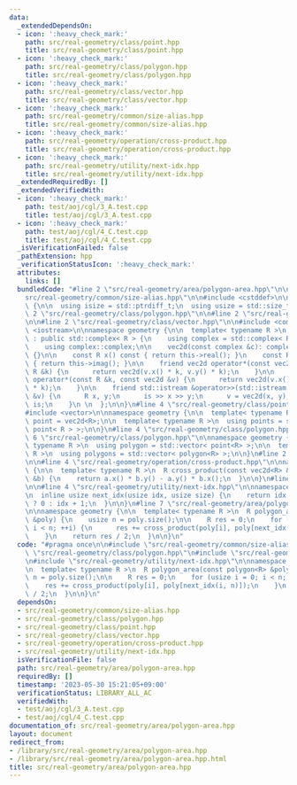```yaml
---
data:
  _extendedDependsOn:
  - icon: ':heavy_check_mark:'
    path: src/real-geometry/class/point.hpp
    title: src/real-geometry/class/point.hpp
  - icon: ':heavy_check_mark:'
    path: src/real-geometry/class/polygon.hpp
    title: src/real-geometry/class/polygon.hpp
  - icon: ':heavy_check_mark:'
    path: src/real-geometry/class/vector.hpp
    title: src/real-geometry/class/vector.hpp
  - icon: ':heavy_check_mark:'
    path: src/real-geometry/common/size-alias.hpp
    title: src/real-geometry/common/size-alias.hpp
  - icon: ':heavy_check_mark:'
    path: src/real-geometry/operation/cross-product.hpp
    title: src/real-geometry/operation/cross-product.hpp
  - icon: ':heavy_check_mark:'
    path: src/real-geometry/utility/next-idx.hpp
    title: src/real-geometry/utility/next-idx.hpp
  _extendedRequiredBy: []
  _extendedVerifiedWith:
  - icon: ':heavy_check_mark:'
    path: test/aoj/cgl/3_A.test.cpp
    title: test/aoj/cgl/3_A.test.cpp
  - icon: ':heavy_check_mark:'
    path: test/aoj/cgl/4_C.test.cpp
    title: test/aoj/cgl/4_C.test.cpp
  _isVerificationFailed: false
  _pathExtension: hpp
  _verificationStatusIcon: ':heavy_check_mark:'
  attributes:
    links: []
  bundledCode: "#line 2 \"src/real-geometry/area/polygon-area.hpp\"\n\n#line 2 \"\
    src/real-geometry/common/size-alias.hpp\"\n\n#include <cstddef>\n\nnamespace geometry\
    \ {\n\n  using isize = std::ptrdiff_t;\n  using usize = std::size_t;\n\n}\n#line\
    \ 2 \"src/real-geometry/class/polygon.hpp\"\n\n#line 2 \"src/real-geometry/class/point.hpp\"\
    \n\n#line 2 \"src/real-geometry/class/vector.hpp\"\n\n#include <complex>\n#include\
    \ <iostream>\n\nnamespace geometry {\n\n  template< typename R >\n  class vec2d\
    \ : public std::complex< R > {\n    using complex = std::complex< R >;\n\n   public:\n\
    \    using complex::complex;\n\n    vec2d(const complex &c): complex::complex(c)\
    \ {}\n\n    const R x() const { return this->real(); }\n    const R y() const\
    \ { return this->imag(); }\n\n    friend vec2d operator*(const vec2d &v, const\
    \ R &k) {\n      return vec2d(v.x() * k, v.y() * k);\n    }\n\n    friend vec2d\
    \ operator*(const R &k, const vec2d &v) {\n      return vec2d(v.x() * k, v.y()\
    \ * k);\n    }\n\n    friend std::istream &operator>>(std::istream &is, vec2d\
    \ &v) {\n      R x, y;\n      is >> x >> y;\n      v = vec2d(x, y);\n      return\
    \ is;\n    }\n \n  };\n\n}\n#line 4 \"src/real-geometry/class/point.hpp\"\n\n\
    #include <vector>\n\nnamespace geometry {\n\n  template< typename R >\n  using\
    \ point = vec2d<R>;\n\n  template< typename R >\n  using points = std::vector<\
    \ point< R > >;\n\n}\n#line 4 \"src/real-geometry/class/polygon.hpp\"\n\n#line\
    \ 6 \"src/real-geometry/class/polygon.hpp\"\n\nnamespace geometry {\n\n  template<\
    \ typename R >\n  using polygon = std::vector< point<R> >;\n\n  template< typename\
    \ R >\n  using polygons = std::vector< polygon<R> >;\n\n}\n#line 2 \"src/real-geometry/operation/cross-product.hpp\"\
    \n\n#line 4 \"src/real-geometry/operation/cross-product.hpp\"\n\nnamespace geometry\
    \ {\n\n  template< typename R >\n  R cross_product(const vec2d<R> &a, const vec2d<R>\
    \ &b) {\n    return a.x() * b.y() - a.y() * b.x();\n  }\n\n}\n#line 2 \"src/real-geometry/utility/next-idx.hpp\"\
    \n\n#line 4 \"src/real-geometry/utility/next-idx.hpp\"\n\nnamespace geometry {\n\
    \n  inline usize next_idx(usize idx, usize size) {\n    return idx + 1 == size\
    \ ? 0 : idx + 1;\n  }\n\n}\n#line 7 \"src/real-geometry/area/polygon-area.hpp\"\
    \n\nnamespace geometry {\n\n  template< typename R >\n  R polygon_area(const polygon<R>\
    \ &poly) {\n    usize n = poly.size();\n\n    R res = 0;\n    for (usize i = 0;\
    \ i < n; ++i) {\n      res += cross_product(poly[i], poly[next_idx(i, n)]);\n\
    \    }\n    return res / 2;\n  }\n\n}\n"
  code: "#pragma once\n\n#include \"src/real-geometry/common/size-alias.hpp\"\n#include\
    \ \"src/real-geometry/class/polygon.hpp\"\n#include \"src/real-geometry/operation/cross-product.hpp\"\
    \n#include \"src/real-geometry/utility/next-idx.hpp\"\n\nnamespace geometry {\n\
    \n  template< typename R >\n  R polygon_area(const polygon<R> &poly) {\n    usize\
    \ n = poly.size();\n\n    R res = 0;\n    for (usize i = 0; i < n; ++i) {\n  \
    \    res += cross_product(poly[i], poly[next_idx(i, n)]);\n    }\n    return res\
    \ / 2;\n  }\n\n}\n"
  dependsOn:
  - src/real-geometry/common/size-alias.hpp
  - src/real-geometry/class/polygon.hpp
  - src/real-geometry/class/point.hpp
  - src/real-geometry/class/vector.hpp
  - src/real-geometry/operation/cross-product.hpp
  - src/real-geometry/utility/next-idx.hpp
  isVerificationFile: false
  path: src/real-geometry/area/polygon-area.hpp
  requiredBy: []
  timestamp: '2023-05-30 15:21:05+09:00'
  verificationStatus: LIBRARY_ALL_AC
  verifiedWith:
  - test/aoj/cgl/3_A.test.cpp
  - test/aoj/cgl/4_C.test.cpp
documentation_of: src/real-geometry/area/polygon-area.hpp
layout: document
redirect_from:
- /library/src/real-geometry/area/polygon-area.hpp
- /library/src/real-geometry/area/polygon-area.hpp.html
title: src/real-geometry/area/polygon-area.hpp
---
```

